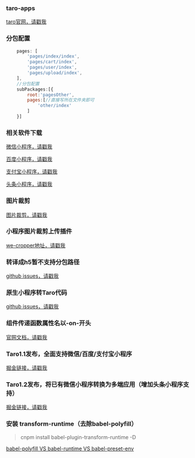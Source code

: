 ### taro-apps

[taro官网，请戳我](https://taro.aotu.io/)

### 分包配置

```javascript
    pages: [
        'pages/index/index',
        'pages/cart/index',
        'pages/user/index',
        'pages/upload/index',
    ],
    //分包配置
    subPackages:[{
        root:'pagesOther',
        pages:[//直接写所在文件夹即可
            'other/index'
        ]
    }]
```
### 相关软件下载

[微信小程序，请戳我](https://developers.weixin.qq.com/miniprogram/dev/devtools/download.html)

[百度小程序，请戳我](https://smartprogram.baidu.com/docs/develop/devtools/show_sur/)

[支付宝小程序，请戳我](https://docs.alipay.com/mini/ide/download)

[头条小程序，请戳我](https://developer.toutiao.com/docs/devtool/versionUpdate.html)

### 图片裁剪

[图片裁剪，请戳我](https://github.com/zyh9/taro-apps/blob/master/src/pages/upload/index.js)

### 小程序图片裁剪上传插件

[we-cropper地址，请戳我](https://github.com/we-plugin/we-cropper)

### 转译成h5暂不支持分包路径

[github issues，请戳我](https://github.com/NervJS/taro/issues/811)

### 原生小程序转Taro代码

[github issues，请戳我](https://github.com/NervJS/taro/issues/955)

### 组件传递函数属性名以-on-开头

[官网文档，请戳我](https://nervjs.github.io/taro/docs/best-practice.html#组件传递函数属性名以-on-开头)

### Taro1.1发布，全面支持微信/百度/支付宝小程序

[掘金链接，请戳我](https://juejin.im/post/5be179b9f265da613d7b89ec)

### Taro1.2发布，将已有微信小程序转换为多端应用（增加头条小程序支持）

[掘金链接，请戳我](https://juejin.im/post/5c185d98f265da613c09b975)

### 安装 transform-runtime（去除babel-polyfill）

> cnpm install babel-plugin-transform-runtime -D

[babel-polyfill VS babel-runtime VS babel-preset-env](https://juejin.im/post/5aefe0a6f265da0b9e64fa54)
